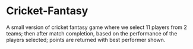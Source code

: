 # Cricket-Fantasy
A small version of cricket fantasy game where we select 11 players from 2 teams; then after match completion, based on the performance of the players selected; points are returned with best performer shown.
